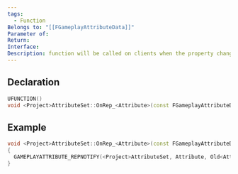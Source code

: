 ```yaml
---
tags:
  - Function
Belongs to: "[[FGameplayAttributeData]]"
Parameter of: 
Return: 
Interface: 
Description: function will be called on clients when the property changes on the server
---
```


## Declaration

```cpp
UFUNCTION()
void <Project>AttributeSet::OnRep_<Attribute>(const FGameplayAttributeData& Old<Attribute>) const
```

## Example

```cpp
void <Project>AttributeSet::OnRep_<Attribute>(const FGameplayAttributeData& Old<Attribute>) const
{
  GAMEPLAYATTRIBUTE_REPNOTIFY(<Project>AttributeSet, Attribute, Old<Attribute>);
}
```

